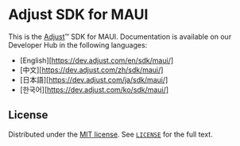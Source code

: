 # Adjust SDK for MAUI

This is the [Adjust](https://adjust.com)™  SDK for MAUI. Documentation is available on our Developer Hub in the following languages:

* [English][https://dev.adjust.com/en/sdk/maui/]
* [中文][https://dev.adjust.com/zh/sdk/maui/]
* [日本語][https://dev.adjust.com/ja/sdk/maui/]
* [한국어][https://dev.adjust.com/ko/sdk/maui/]

## License

Distributed under the [MIT license](https://opensource.org/licenses/MIT). See [`LICENSE`](LICENSE) for the full text.
